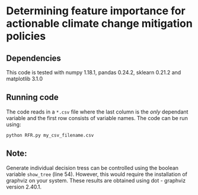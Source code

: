 # Determining feature importance for actionable climate change mitigation policies

## Dependencies
This code is tested with numpy 1.18.1, pandas 0.24.2, sklearn 0.21.2 and matplotlib 3.1.0

## Running code
The code reads in a `*.csv` file where the last column is the _only_ dependant variable and the first row consists of variable names. The code can be run using:

`python RFR.py my_csv_filename.csv`

## Note:
Generate individual decision tress can be controlled using the boolean variable `show_tree` (line 54). However, this would require the installation of graphviz on your system. These results are obtained using dot - graphviz version 2.40.1.
